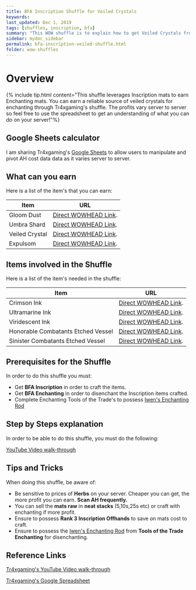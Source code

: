 ```yaml
---
title: BFA Inscription Shuffle for Veiled Crystals
keywords:
last_updated: Dec 1, 2019
tags: [shuffles, inscription, bfa]
summary: "This WOW shuffle is to explain how to get Veiled Crystals from doing this Inscription shuffle from Tr4xGaming"
sidebar: mydoc_sidebar
permalink: bfa-inscription-veiled-shuffle.html
folder: wow-shuffles
---
```


# Overview
{% include tip.html content="This shuffle leverages Inscription mats to earn Enchanting mats. You can earn a reliable source of veiled crystals for enchanting through Tr4xgaming's shuffle. The profits vary server to server so feel free to use the spreadsheet to get an understanding of what you can do on your server!"%}

## Google Sheets calculator
I am sharing Tr4xgaming's [Google Sheets](https://docs.google.com/spreadsheets/d/1WCk3Yw5MGbkQ_XyRVRYSt594nnFrKJxFPSqM2Mw0h4A/edit#gid=172477708) to allow users to manipulate and pivot AH cost data data as it varies server to server.

## What can you earn

Here is a list of the item's that you can earn:

|Item|URL|
|-------|--------|
|Gloom Dust|[Direct WOWHEAD Link](https://www.wowhead.com/item=152875/gloom-dust).|
|Umbra Shard|[Direct WOWHEAD Link](https://www.wowhead.com/item=152876/umbra-shard).|
|Veiled Crystal|[Direct WOWHEAD Link](https://www.wowhead.com/item=152877/veiled-crystal).|
|Expulsom|[Direct WOWHEAD Link](https://www.wowhead.com/item=152668/expulsom).|

## Items involved in the Shuffle

Here is a list of the item's needed in the shuffle:

|Item|URL|
|-------|--------|
|Crimson Ink|[Direct WOWHEAD Link](https://www.wowhead.com/spell=264777/crimson-ink).|
|Ultramarine Ink|[Direct WOWHEAD Link](https://www.wowhead.com/item=158187/ultramarine-ink).|
|Viridescent Ink|[Direct WOWHEAD Link](https://www.wowhead.com/item=158189/viridescent-ink).|
|Honorable Combatants Etched Vessel|[Direct WOWHEAD Link](https://www.wowhead.com/item=159940/honorable-combatants-etched-vessel).|
|Sinister  Combatants Etched Vessel|[Direct WOWHEAD Link](https://www.wowhead.com/item=164682/sinister-combatants-etched-vessel&bonus=0).|

## Prerequisites for the Shuffle
In order to do this shuffle you must:

* Get **BFA Inscription** in order to craft the items.
* Get **BFA Enchanting** in order to disenchant the Inscription items crafted.
* Complete Enchanting Tools of the Trade's to possess [Iwen's Enchanting Rod](https://www.wowhead.com/spell=287494/iwens-enchanting-rod)

## Step by Steps explanation
In order to be able to do this shuffle, you must do the following:

[YouTube Video walk-through](https://youtu.be/ftGsUBHkZ70)

## Tips and Tricks
When doing this shuffle, be aware of:

* Be sensitive to prices of **Herbs** on your server. Cheaper you can get, the more profit you can earn. **Scan AH frequently.**
* You can sell the **mats raw** in **neat stacks** (5,10s,25s etc) or craft with enchanting if more profit.
* Ensure to possess **Rank 3 Inscription Offhands** to save on mats cost to craft.
* Ensure to possess the [Iwen's Enchanting Rod](https://www.wowhead.com/spell=287494/iwens-enchanting-rod) from **Tools of the Trade Enchanting** for disenchanting.

## Reference Links
[Tr4xgaming's YouTube Video walk-through](https://youtu.be/ftGsUBHkZ70)

[Tr4xgaming's Google Spreadsheet](https://docs.google.com/spreadsheets/d/1WCk3Yw5MGbkQ_XyRVRYSt594nnFrKJxFPSqM2Mw0h4A/edit#gid=172477708)

